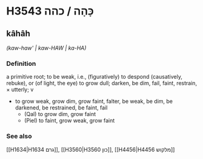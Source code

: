 # H3543 כָּהָה / כהה

## kâhâh

_(kaw-haw' | kaw-HAW | ka-HA)_

### Definition

a primitive root; to be weak, i.e., (figuratively) to despond (causatively, rebuke), or (of light, the eye) to grow dull; darken, be dim, fail, faint, restrain, × utterly; v

- to grow weak, grow dim, grow faint, falter, be weak, be dim, be darkened, be restrained, be faint, fail
  - (Qal) to grow dim, grow faint
  - (Piel) to faint, grow weak, grow faint

### See also

[[H1634|H1634 גרם]], [[H3560|H3560 כון]], [[H4456|H4456 מלקוש]]
